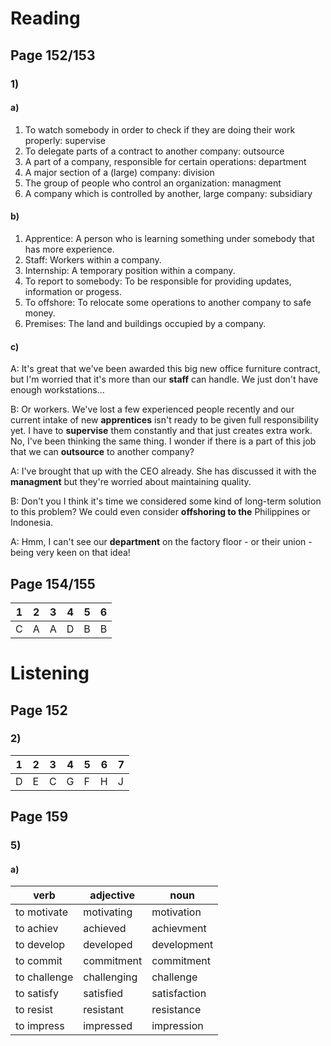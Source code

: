 # Reading

## Page 152/153

### 1)
#### a)
1. To watch somebody in order to check if they are doing their work properly: supervise
2. To delegate parts of a contract to another company: outsource
3. A part of a company, responsible for certain operations: department
4. A major section of a (large) company: division
5. The group of people who control an organization: managment
6. A company which is controlled by another, large company: subsidiary

#### b)
1. Apprentice: A person who is learning something under somebody that has more experience.
2. Staff: Workers within a company.
3. Internship: A temporary position within a company.
4. To report to somebody: To be responsible for providing updates, information or progess.
5. To offshore: To relocate some operations to another company to safe money.
6. Premises: The land and buildings occupied by a company.

#### c)
A: It's great that we've been awarded this big new office furniture contract, but I'm worried that it's more than our **staff**
can handle. We just don't have enough workstations...

B: Or workers. We've lost a few experienced people recently and our current intake of new **apprentices** isn't ready to be given full responsibility yet. I have to **supervise** them constantly and that just creates extra work. No, I've
been thinking the same thing. I wonder if there is a part of this job that we can **outsource** to another company?

A: I've brought that up with the CEO already. She has discussed it with the **managment**  but they're worried about maintaining quality.

B: Don't you I think it's time we considered some kind of long-term solution to this problem? We could even consider **offshoring to the** Philippines or Indonesia.

A: Hmm, I can't see our **department** on the factory floor - or their union - being very keen on that idea!


## Page 154/155

| 1 | 2 | 3 | 4 | 5 | 6 |
| - | - | - | - | - | - |
| C | A | A | D | B | B |


# Listening

## Page 152
### 2)

| 1 | 2 | 3 | 4 | 5 | 6 | 7 |
| - | - | - | - | - | - | - |
| D | E | C | G | F | H | J |


## Page 159
### 5)
#### a)

| verb | adjective | noun |
| ------------- | -------------- | -------------- |
| to motivate | motivating | motivation |
| to achiev | achieved | achievment |
| to develop | developed | development |
| to commit | commitment | commitment |
| to challenge | challenging | challenge |
| to satisfy | satisfied | satisfaction |
| to resist | resistant | resistance |
| to impress | impressed | impression |
